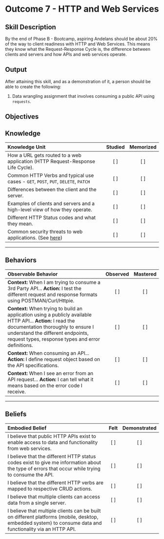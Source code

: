 # Outcome 7 - HTTP and Web Services

**Skill Description**
----------
By the end of Phase B - Bootcamp, aspiring Andelans should be about 20% of the way to client readiness with HTTP and Web Services. This means they know what the Request-Response Cycle is, the difference between clients and servers and how APIs and web services operate.


**Output**
----------
After attaining this skill, and as a demonstration of it, a person should be able to create the following:

1. Data wrangling assignment that involves consuming a public API using `requests`.


**Objectives**
----------

## **Knowledge**


| Knowledge Unit   |      Studied      | Memorized |
|:-------------|:------------------:|:--------:|
| How a URL gets routed to a web application (HTTP Request-Response Life Cycle). | [ ] | [ ]  |
| Common HTTP Verbs and typical use cases - `GET`, `POST`, `PUT`, `DELETE`, `PATCH` |   [ ]   |   [ ] |
| Differences between the client and the server. | [ ] |    [ ] |
| Examples of clients and servers and a high-level view of how they operate. | [ ] |    [ ] |
| Different HTTP Status codes and what they mean. | [ ] |    [ ] |
| Common security threats to web applications. (See [here](https://securityintelligence.com/the-10-most-common-application-attacks-in-action/)) | [ ] |    [ ] |


----------


## **Behaviors**


| Observable Behavior   |      Observed      | Mastered |
|:-------------|:------------------:|:--------:|
| **Context:** When I am trying to consume a 3rd Party API... **Action:** I test the different request and response formats using POSTMAN/Curl/Httpie. | [ ] | [ ]  |
| **Context:** When trying to build an application using a publicly available HTTP API... **Action:** I read the documentation thoroughly to ensure I understand the different endpoints, request types, response types and error definitions. | [ ] |    [ ] |
| **Context:** When consuming an API... **Action:**  I define request object based on the API specifications. |   [ ]   |   [ ] |
| **Context:** When I see an error from an API request... **Action:** I can tell what it means based on the error code I receive. | [ ] |    [ ] |

----------


## **Beliefs**


| Embodied Belief   |      Felt      | Demonstrated |
|:-------------|:------------------:|:--------:|
| I believe that public HTTP APIs exist to enable access to data and functionality from web services. |   [ ]   |   [ ] |
| I believe that the different HTTP status codes exist to give me information about the type of errors that occur while trying to consume the API. |   [ ]   |   [ ] |
| I believe that the different HTTP verbs are mapped to respective CRUD actions. |   [ ]   |   [ ] |
| I believe that multiple clients can access data from a single server. |   [ ]   |   [ ] |
| I believe that multiple clients can be built on different platforms (mobile, desktop, embedded system) to consume data and functionality via an HTTP API. |   [ ]   |   [ ] |
